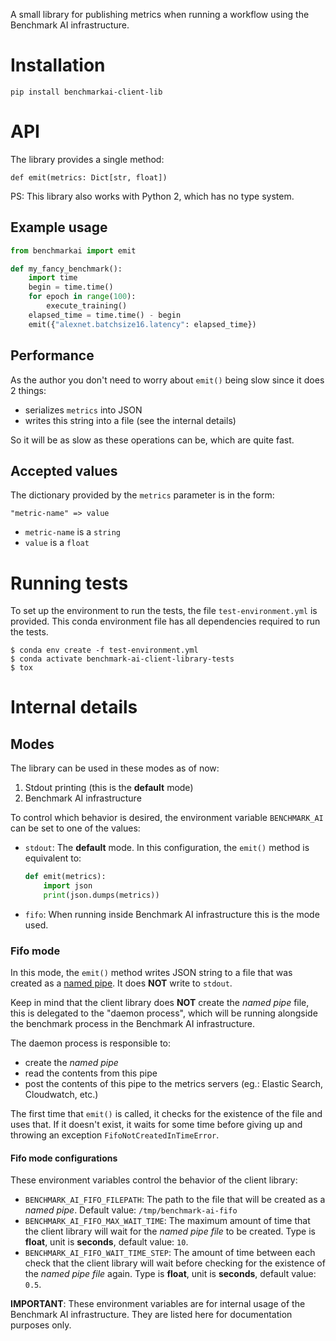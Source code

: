 A small library for publishing metrics when running a workflow using the Benchmark AI infrastructure.

# Installation

```
pip install benchmarkai-client-lib
```

# API

The library provides a single method:

```
def emit(metrics: Dict[str, float])
```

PS: This library also works with Python 2, which has no type system.

## Example usage

```python
from benchmarkai import emit

def my_fancy_benchmark():
    import time
    begin = time.time()
    for epoch in range(100):
        execute_training()
    elapsed_time = time.time() - begin
    emit({"alexnet.batchsize16.latency": elapsed_time})
```

## Performance

As the author you don't need to worry about `emit()` being slow since it does 2 things:

- serializes `metrics` into JSON
- writes this string into a file (see the internal details)

So it will be as slow as these operations can be, which are quite fast.

## Accepted values

The dictionary provided by the `metrics` parameter is in the form:

`"metric-name" => value`

- `metric-name` is a `string`
- `value` is a `float`

# Running tests

To set up the environment to run the tests, the file `test-environment.yml` is provided. This conda environment file
has all dependencies required to run the tests.

```
$ conda env create -f test-environment.yml
$ conda activate benchmark-ai-client-library-tests
$ tox
```

# Internal details

## Modes

The library can be used in these modes as of now:

1. Stdout printing (this is the **default** mode)
1. Benchmark AI infrastructure

To control which behavior is desired, the environment variable `BENCHMARK_AI` can be set to one of the values:

- `stdout`: The **default** mode. In this configuration, the `emit()` method is equivalent to:
    ```python
    def emit(metrics):
        import json
        print(json.dumps(metrics))
    ```

- `fifo`: When running inside Benchmark AI infrastructure this is the mode used.

### Fifo mode

In this mode, the `emit()` method writes JSON string to a file that was created as a 
[named pipe](https://docs.python.org/3.7/library/os.html#os.mkfifo). It does **NOT** write to `stdout`.

Keep in mind that the client library does **NOT** create the *named pipe* file, this is delegated to the
"daemon process", which will be running alongside the benchmark process in the Benchmark AI infrastructure.

The daemon process is responsible to:

- create the *named pipe*
- read the contents from this pipe
- post the contents of this pipe to the metrics servers (eg.: Elastic Search, Cloudwatch, etc.)

The first time that `emit()` is called, it checks for the existence of the file and uses that. If it doesn't exist, it
waits for some time before giving up and throwing an exception `FifoNotCreatedInTimeError`.

#### Fifo mode configurations

These environment variables control the behavior of the client library:

- `BENCHMARK_AI_FIFO_FILEPATH`: The path to the file that will be created as a *named pipe*.
                                Default value: `/tmp/benchmark-ai-fifo`
- `BENCHMARK_AI_FIFO_MAX_WAIT_TIME`: The maximum amount of time that the client library will wait for the
                                     *named pipe file* to be created.
                                     Type is **float**, unit is **seconds**, default value: `10`.
- `BENCHMARK_AI_FIFO_WAIT_TIME_STEP`: The amount of time between each check that the client library will wait before
                                      checking for the existence of the *named pipe file* again.
                                      Type is **float**, unit is **seconds**, default value: `0.5`.

**IMPORTANT**: These environment variables are for internal usage of the Benchmark AI infrastructure. They are listed
               here for documentation purposes only.
